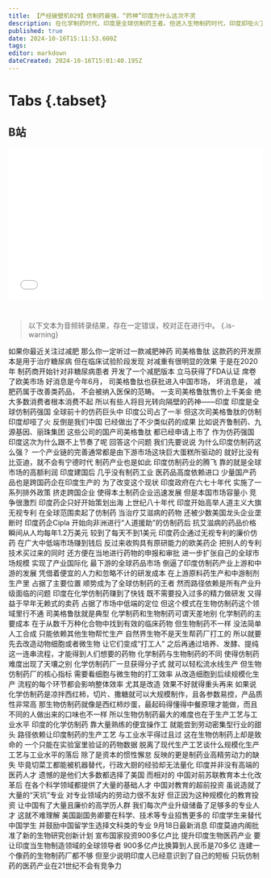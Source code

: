 ```yaml
---
title: 【产经破壁机029】仿制药最强，“药神”印度为什么这次不灵
description: 在化学制药时代，印度是全球仿制药王者。但进入生物制药时代，印度却哑火了。印度并非没有高端的医药人才，遗憾的是他们大多选择了美国。
published: true
date: 2024-10-16T15:11:53.600Z
tags: 
editor: markdown
dateCreated: 2024-10-16T15:01:40.195Z
---
```


# Tabs {.tabset}

## B站

<div style="position: relative; padding: 30% 45%;">
<iframe style="position: absolute; width: 100%; height: 100%; left: 0; top: 0;" src="//player.bilibili.com/player.html?&bvid=BV1622tYMEqg&page=1&as_wide=1&high_quality=1&danmaku=1&autoplay=0" scrolling="no" border="0" frameborder="no" framespacing="0" allowfullscreen="true"></iframe>
</div>


#

> 以下文本为音频转录结果，存在一定错误，校对正在进行中。
{.is-warning}

﻿如果你最近关注过减肥
那么你一定听过一款减肥神药
司美格鲁肽
这款药的开发原本是用于治疗糖尿病
但在临床试验阶段发现
对减重有很明显的效果
于是在2020年
制药商开始针对非糖尿病患者
开发了一个减肥版本
立马获得了FDA认证
席卷了欧美市场
好消息是今年6月，
司美格鲁肽也获批进入中国市场，
坏消息是，
减肥药属于改善类药品，
不会被纳入医保的范畴。
一支司美格鲁肽售价上千美金
绝大多数消费者根本消费不起
所以有些人将目光转向隔壁的药神——印度
印度是全球仿制药强国
全球前十的仿药巨头中
印度公司占了一半
但这次司美格鲁肽的仿制
印度却哑了火
反倒是我们中国
已经做出了不少类似药的成果
比如说齐鲁制药、九源基因、丽珠集团
这些公司的国产司美格鲁肽
都已经申请上市了
作为仿药强国
印度这次为什么跟不上节奏了呢
回答这个问题
我们先要说说
为什么印度仿制药这么强？
一个产业链的完善通常都是由下游市场这块巨大蛋糕所驱动的
就好比没有比亚迪，就不会有宁德时代
制药产业也是如此
印度仿制药业的腾飞
靠的就是全球市场的高额利润
印度建国后
几乎没有制药工业
医药品高度依赖进口
少量国产药品也是跨国药企在印度生产的
为了改变这个现状
印度政府在六七十年代
实施了一系列排外政策
挤走跨国企业
使得本土制药企业迅速发展
但是本国市场容量小
竞争很激烈
印度药企只好开始策划出海
上世纪八十年代
印度开始高举人道主义大旗
无视专利
在全球范围卖起了仿制药
当治疗艾滋病的药物
还被少数美国龙头企业垄断时
印度药企Cipla
开始向非洲进行“人道援助”的仿制药后
抗艾滋病的药品价格
瞬间从人均每年1.2万美元
较到了每天不到1美元
印度药企通过无视专利的廉价仿药
在广大中低端市场赚到钱后
反过来收购具有原研能力的欧美药企
把别人的专利技术买过来的同时
还方便在当地进行药物的申报和审批
进一步扩张自己的全球市场规模
实现了产业国际化
最下游的全球药品市场
倒逼了印度仿制药产业上游和中游的发展
凭借着便宜的人力和忽略不计的研发成本
在上游原料药生产和中游制剂生产里
占据了主要位置
顺势成为了全球仿制药的王者
然而路径依赖是所有产业升级面临的问题
印度在化学仿制药赚到了快钱
既不需要投入过多的精力做研发
又得益于早年无赖式的卖药
占据了市场中低端的定位
但这个模式在生物仿制药这个领域里行不通
司美格鲁肽就是典型
化学制药和生物制药可谓天差地别
化学制药的主要成本
在于从数千万种化合物中找到有效的临床药物
但生物制药不一样
没法简单人工合成
只能依赖其他生物帮忙生产
自然界生物不是天生帮药厂打工的
所以就要先去改造动物细胞或者微生物
让它们变成“打工人”
之后再通过培养、发酵、提纯这一连串流程，才能得到人们想要的药物
化学制药与生物制药的不同
使得仿制药难度出现了天壤之别
化学仿制药厂一旦获得分子式
就可以轻松流水线生产
但生物仿制药厂的核心指标
需要看细胞与微生物的打工效率
从改造细胞到后续规模化生产
流程的每个环节都会影响整体效率
尤其是改造
效果不好就得重头再来
如果说化学仿制药是凉拌西红柿，切片、撒糖就可以大规模制作，且各参数易控，产品质性非常高
那生物仿制药就像是西红柿炒蛋，最起码得懂得中餐原理才能做，而且不同的人做出来的口味也不一样
所以生物仿制药最大的难度也在于生产工艺与工业水平
印度的化学仿制药
靠大量熟练的便宜操作工
就能尝到劳动密集型行业的甜头
路径依赖让印度制药的生产工艺
与工业水平得过且过
这在生物仿制药上却是致命的
一个只能在实验室里验证的药物数据
脱离了现代生产工艺谈什么规模化生产
工艺与工业水平的落后
除了是资本的惯性懈怠
反映的更是制药业高精劳动力的缺失
毕竟切菜工都能被机器替代，行政大厨的经验却无法量化
印度并非没有高端的医药人才
遗憾的是他们大多数都选择了美国
而相对的
中国对前苏联教育本土化改革后
在各个科学领域都提供了大量的基础人才
中国对教育的超前投资
虽说造就了大量的“天坑”专业
对专业领域内的劳动力很不友好
但正因为这种规模化的教育投资
让中国有了大量且廉价的高学历人群
我们每次产业升级储备了足够多的专业人才
这就不难理解
美国副国务卿要在科学、技术等专业招售更多的
印度学生来替代中国学生
并鼓励中国留学生选择文科类的专业
9月18日最新消息
印度莫迪内阁批准了新的生物研究创新计划
宣布国家投资900多亿卢比
提升印度生物医药产业
要让印度当生物制造领域的全球领导者
900多亿卢比换算到人民币是70多亿
连建一个像药的生物制药厂都不够
但至少说明印度人已经意识到了自己的短板
只玩仿制药的医药产业在21世纪不会有竞争力